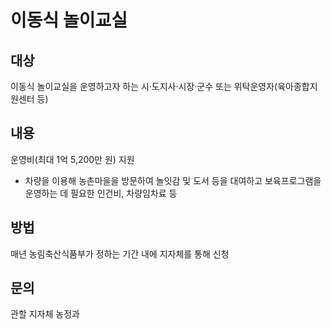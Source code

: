 # 이동식 놀이교실

## 대상
이동식 놀이교실을 운영하고자 하는 시·도지사·시장·군수 또는 위탁운영자(육아종합지원센터 등)

## 내용
운영비(최대 1억 5,200만 원) 지원
- 차량을 이용해 농촌마을을 방문하여 놀잇감 및 도서 등을 대여하고 보육프로그램을 운영하는 데 필요한 인건비, 차량임차료 등

## 방법
매년 농림축산식품부가 정하는 기간 내에 지자체를 통해 신청

## 문의
관할 지자체 농정과
